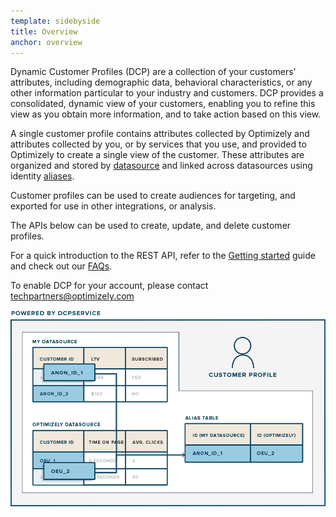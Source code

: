 ```yaml
---
template: sidebyside
title: Overview
anchor: overview
---
```


Dynamic Customer Profiles (DCP) are a collection of your customers' attributes, including demographic data, behavioral
characteristics, or any other information particular to your industry and customers. DCP provides a consolidated,
dynamic view of your customers, enabling you to refine this view as you obtain more information, and to take action
based on this view.

A single customer profile contains attributes collected by Optimizely and attributes collected by you, or by services
that you use, and provided to Optimizely to create a single view of the customer. These attributes are organized and
stored by [datasource](/rest/customer_profiles#dcp_datasources) and linked across datasources using identity
[aliases](/rest/customer_profiles#alias).

Customer profiles can be used to create audiences for targeting, and exported for use in other integrations, or
analysis.

The APIs below can be used to create, update, and delete customer profiles.

For a quick introduction to the REST API, refer to the [Getting started](/rest/getting-started) guide and check out our
[FAQs](/rest/faqs).

To enable DCP for your account, please contact [techpartners@optimizely.com](mailto:techpartners@optimizely.com)

<img src="/assets/img/dcp/overview.png">
